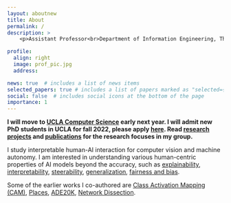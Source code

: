 ```yaml
---
layout: aboutnew
title: About
permalink: /
description: >
    <p>Assistant Professor<br>Department of Information Engineering, The Chinese University of Hong Kong<br>Office: Room 717, Ho Sin-Hang Engineering Building</p>

profile:
  align: right
  image: prof_pic.jpg
  address: 

news: true  # includes a list of news items
selected_papers: true # includes a list of papers marked as "selected={true}"
social: false  # includes social icons at the bottom of the page
importance: 1
---
```


<b>I will move to <a href="https://www.cs.ucla.edu/">UCLA Computer Science</a> early next year. I will admit new PhD students in UCLA for fall 2022, please apply <a href="https://www.cs.ucla.edu/graduate-admissions/">here</a>. Read <a href="projects/">research projects</a> and <a href="publications">publications</a> for the research focuses in my group. </b>

I study interpretable human-AI interaction for computer vision and machine autonomy. I am interested in understanding various human-centric properties of AI models beyond the accuracy, such as <a href="http://cnnlocalization.csail.mit.edu/">explainability</a>, <a href="http://netdissect.csail.mit.edu/">interpretability</a>, <a href="https://genforce.github.io/higan/">steerability</a>, <a href="https://decisionforce.github.io/pgdrive/">generalization</a>, <a href="https://genforce.github.io/fairgen/">fairness and bias</a>. 

Some of the earlier works I co-authored are <a href="http://cnnlocalization.csail.mit.edu/">Class Activation Mapping (CAM)</a>, <a href="http://places2.csail.mit.edu/">Places</a>, <a href="https://groups.csail.mit.edu/vision/datasets/ADE20K/">ADE20K</a>, <a href="http://netdissect.csail.mit.edu/">Network Dissection</a>. 


